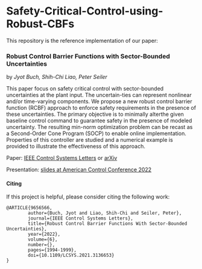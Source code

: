 
# Safety-Critical-Control-using-Robust-CBFs

This repository is the reference implementation of our paper:

### Robust Control Barrier Functions with Sector-Bounded Uncertainties
by _Jyot Buch, Shih-Chi Liao, Peter Seiler_

This paper focus on safety critical control with sector-bounded uncertainties at the plant input. The uncertain-ties can represent nonlinear and/or time-varying  components. We propose a new robust control barrier function (RCBF) approach to enforce safety requirements in the presence of these uncertainties. The primary objective is to minimally alterthe given baseline control command to guarantee safety in the presence of modeled uncertainty. The resulting min-norm optimization problem can be recast as a  Second-Order Cone Program (SOCP) to enable online implementation. Properties of this controller are studied and a numerical example is provided to illustrate the effectiveness of  this approach.

Paper: [IEEE Control Systems Letters](https://ieeexplore.ieee.org/document/9656566) or [arXiv](https://arxiv.org/abs/2109.02537)        

Presentation: [slides at American Control Conference 2022](https://github.com/buchjyot/Safety-Critical-Control-using-Robust-CBFs/blob/main/doc/Presentation_ACC20220608.pdf)

#### Citing
If this project is helpful, please consider citing the following work:
```
@ARTICLE{9656566,
        author={Buch, Jyot and Liao, Shih-Chi and Seiler, Peter},
        journal={IEEE Control Systems Letters}, 
        title={Robust Control Barrier Functions With Sector-Bounded Uncertainties}, 
        year={2022},
        volume={6},
        number={},
        pages={1994-1999},
        doi={10.1109/LCSYS.2021.3136653}
}
```
